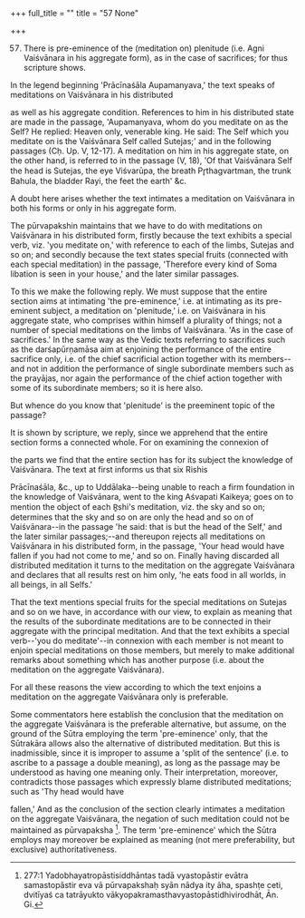 +++
full_title = ""
title = "57 None"

+++


57. There is pre-eminence of the (meditation on) plenitude (i.e. Agni Vaiśvānara in his aggregate form), as in the case of sacrifices; for thus scripture shows.

In the legend beginning 'Prācīnaśāla Aupamanyava,' the text speaks of meditations on Vaiśvānara in his distributed

as well as his aggregate condition. References to him in his distributed state are made in the passage, 'Aupamanyava, whom do you meditate on as the Self? He replied: Heaven only, venerable king. He said: The Self which you meditate on is the Vaiśvānara Self called Sutejas;' and in the following passages (Cḥ. Up. V, 12-17). A meditation on him in his aggregate state, on the other hand, is referred to in the passage (V, 18), 'Of that Vaiśvānara Self the head is Sutejas, the eye Viśvarūpa, the breath Pr̥thagvartman, the trunk Bahula, the bladder Rayi, the feet the earth' &c.

A doubt here arises whether the text intimates a meditation on Vaiśvānara in both his forms or only in his aggregate form.

The pūrvapakshin maintains that we have to do with meditations on Vaiśvānara in his distributed form, firstly because the text exhibits a special verb, viz. 'you meditate on,' with reference to each of the limbs, Sutejas and so on; and secondly because the text states special fruits (connected with each special meditation) in the passage, 'Therefore every kind of Soma libation is seen in your house,' and the later similar passages.

To this we make the following reply. We must suppose that the entire section aims at intimating 'the pre-eminence,' i.e. at intimating as its pre-eminent subject, a meditation on 'plenitude,' i.e. on Vaiśvānara in his aggregate state, who comprises within himself a plurality of things; not a number of special meditations on the limbs of Vaiśvānara. 'As in the case of sacrifices.' In the same way as the Vedic texts referring to sacrifices such as the darśapūrṇamāsa aim at enjoining the performance of the entire sacrifice only, i.e. of the chief sacrificial action together with its members--and not in addition the performance of single subordinate members such as the prayājas, nor again the performance of the chief action together with some of its subordinate members; so it is here also.

But whence do you know that 'plenitude' is the preeminent topic of the passage?

It is shown by scripture, we reply, since we apprehend that the entire section forms a connected whole. For on examining the connexion of

the parts we find that the entire section has for its subject the knowledge of Vaiśvānara. The text at first informs us that six Rishis

Prācīnaśāla, &c., up to Uddālaka--being unable to reach a firm foundation in the knowledge of Vaiśvānara, went to the king Aśvapati Kaikeya; goes on to mention the object of each R̥shi's meditation, viz. the sky and so on; determines that the sky and so on are only the head and so on of Vaiśvānara--in the passage 'he said: that is but the head of the Self,' and the later similar passages;--and thereupon rejects all meditations on Vaiśvānara in his distributed form, in the passage, 'Your head would have fallen if you had not come to me,' and so on. Finally having discarded all distributed meditation it turns to the meditation on the aggregate Vaiśvānara and declares that all results rest on him only, 'he eats food in all worlds, in all beings, in all Selfs.'

That the text mentions special fruits for the special meditations on Sutejas and so on we have, in accordance with our view, to explain as meaning that the results of the subordinate meditations are to be connected in their aggregate with the principal meditation. And that the text exhibits a special verb--'you do meditate'--in connexion with each member is not meant to enjoin special meditations on those members, but merely to make additional remarks about something which has another purpose (i.e. about the meditation on the aggregate Vaiśvānara).

For all these reasons the view according to which the text enjoins a meditation on the aggregate Vaiśvānara only is preferable.

Some commentators here establish the conclusion that the meditation on the aggregate Vaiśvānara is the preferable alternative, but assume, on the ground of the Sūtra employing the term 'pre-eminence' only, that the Sūtrakāra allows also the alternative of distributed meditation. But this is inadmissible, since it is improper to assume a 'split of the sentence' (i.e. to ascribe to a passage a double meaning), as long as the passage may be understood as having one meaning only. Their interpretation, moreover, contradicts those passages which expressly blame distributed meditations; such as 'Thy head would have

fallen,' And as the conclusion of the section clearly intimates a meditation on the aggregate Vaiśvānara, the negation of such meditation could not be maintained as pūrvapaksha [^fn_174]. The term 'pre-eminence' which the Sūtra employs may moreover be explained as meaning (not mere preferability, but exclusive) authoritativeness.

[^fn_174]: 277:1 Yadobhayatropāstisiddhāntas tadā vyastopāstir evātra samastopāstir eva vā pūrvapakshaḥ syān nādya ity āha, spashṭe ceti, dvitīyaś ca tatrāyukto vākyopakramasthavyastopāstidhivirodhāt, Ān. Gi.

[^fn_173]: 274:3 Wherefrom we infer that not any animal may be offered to Agnīshomau, but only a he-goat.

[^fn_172]: 274:2 But only says 'they offer an animal to Agnīshomau.'

[^fn_171]: 274:1 As this passage states the number of the prayājas (viz. five, which is the number of the seasons) and other secondary points, we conclude that the injunction of the offering of the prayājas, which is given in other Śākhās, is valid also for the Śākhā referred to in the text (the Maitrāyaṇīyas, according to the commentators).